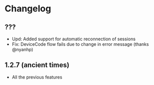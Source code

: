 ﻿# Changelog

## ???

+ Upd: Added support for automatic reconnection of sessions
+ Fix: DeviceCode flow fails due to change in error message (thanks @nyanhp)

## 1.2.7 (ancient times)

+ All the previous features

